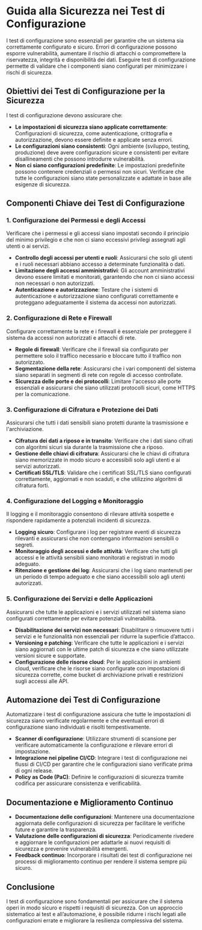 # Guida alla Sicurezza nei Test di Configurazione

I test di configurazione sono essenziali per garantire che un sistema sia correttamente configurato e sicuro. Errori di configurazione possono esporre vulnerabilità, aumentare il rischio di attacchi o compromettere la riservatezza, integrità e disponibilità dei dati. Eseguire test di configurazione permette di validare che i componenti siano configurati per minimizzare i rischi di sicurezza.

## Obiettivi dei Test di Configurazione per la Sicurezza

I test di configurazione devono assicurare che:

- **Le impostazioni di sicurezza siano applicate correttamente**: Configurazioni di sicurezza, come autenticazione, crittografia e autorizzazione, devono essere definite e applicate senza errori.
- **Le configurazioni siano consistenti**: Ogni ambiente (sviluppo, testing, produzione) deve avere configurazioni sicure e consistenti per evitare disallineamenti che possono introdurre vulnerabilità.
- **Non ci siano configurazioni predefinite**: Le impostazioni predefinite possono contenere credenziali o permessi non sicuri. Verificare che tutte le configurazioni siano state personalizzate e adattate in base alle esigenze di sicurezza.

## Componenti Chiave dei Test di Configurazione

### 1. Configurazione dei Permessi e degli Accessi

Verificare che i permessi e gli accessi siano impostati secondo il principio del minimo privilegio e che non ci siano eccessivi privilegi assegnati agli utenti o ai servizi.

- **Controllo degli accessi per utenti e ruoli**: Assicurarsi che solo gli utenti e i ruoli necessari abbiano accesso a determinate funzionalità o dati.
- **Limitazione degli accessi amministrativi**: Gli account amministrativi devono essere limitati e monitorati, garantendo che non ci siano accessi non necessari o non autorizzati.
- **Autenticazione e autorizzazione**: Testare che i sistemi di autenticazione e autorizzazione siano configurati correttamente e proteggano adeguatamente il sistema da accessi non autorizzati.

### 2. Configurazione di Rete e Firewall

Configurare correttamente la rete e i firewall è essenziale per proteggere il sistema da accessi non autorizzati e attacchi di rete.

- **Regole di firewall**: Verificare che il firewall sia configurato per permettere solo il traffico necessario e bloccare tutto il traffico non autorizzato.
- **Segmentazione della rete**: Assicurarsi che i vari componenti del sistema siano separati in segmenti di rete con regole di accesso controllate.
- **Sicurezza delle porte e dei protocolli**: Limitare l'accesso alle porte essenziali e assicurarsi che siano utilizzati protocolli sicuri, come HTTPS per la comunicazione.

### 3. Configurazione di Cifratura e Protezione dei Dati

Assicurarsi che tutti i dati sensibili siano protetti durante la trasmissione e l'archiviazione.

- **Cifratura dei dati a riposo e in transito**: Verificare che i dati siano cifrati con algoritmi sicuri sia durante la trasmissione che a riposo.
- **Gestione delle chiavi di cifratura**: Assicurarsi che le chiavi di cifratura siano memorizzate in modo sicuro e accessibili solo agli utenti e ai servizi autorizzati.
- **Certificati SSL/TLS**: Validare che i certificati SSL/TLS siano configurati correttamente, aggiornati e non scaduti, e che utilizzino algoritmi di cifratura forti.

### 4. Configurazione del Logging e Monitoraggio

Il logging e il monitoraggio consentono di rilevare attività sospette e rispondere rapidamente a potenziali incidenti di sicurezza.

- **Logging sicuro**: Configurare i log per registrare eventi di sicurezza rilevanti e assicurarsi che non contengano informazioni sensibili o segreti.
- **Monitoraggio degli accessi e delle attività**: Verificare che tutti gli accessi e le attività sensibili siano monitorati e registrati in modo adeguato.
- **Ritenzione e gestione dei log**: Assicurarsi che i log siano mantenuti per un periodo di tempo adeguato e che siano accessibili solo agli utenti autorizzati.

### 5. Configurazione dei Servizi e delle Applicazioni

Assicurarsi che tutte le applicazioni e i servizi utilizzati nel sistema siano configurati correttamente per evitare potenziali vulnerabilità.

- **Disabilitazione dei servizi non necessari**: Disabilitare o rimuovere tutti i servizi e le funzionalità non essenziali per ridurre la superficie d’attacco.
- **Versioning e patching**: Verificare che tutte le applicazioni e i servizi siano aggiornati con le ultime patch di sicurezza e che siano utilizzate versioni sicure e supportate.
- **Configurazione delle risorse cloud**: Per le applicazioni in ambienti cloud, verificare che le risorse siano configurate con impostazioni di sicurezza corrette, come bucket di archiviazione privati e restrizioni sugli accessi alle API.

## Automazione dei Test di Configurazione

Automatizzare i test di configurazione assicura che tutte le impostazioni di sicurezza siano verificate regolarmente e che eventuali errori di configurazione siano individuati e risolti tempestivamente.

- **Scanner di configurazione**: Utilizzare strumenti di scansione per verificare automaticamente la configurazione e rilevare errori di impostazione.
- **Integrazione nei pipeline CI/CD**: Integrare i test di configurazione nei flussi di CI/CD per garantire che le configurazioni siano verificate prima di ogni release.
- **Policy as Code (PaC)**: Definire le configurazioni di sicurezza tramite codifica per assicurare consistenza e verificabilità.

## Documentazione e Miglioramento Continuo

- **Documentazione delle configurazioni**: Mantenere una documentazione aggiornata delle configurazioni di sicurezza per facilitare le verifiche future e garantire la trasparenza.
- **Valutazione delle configurazioni di sicurezza**: Periodicamente rivedere e aggiornare le configurazioni per adattarle ai nuovi requisiti di sicurezza e prevenire vulnerabilità emergenti.
- **Feedback continuo**: Incorporare i risultati dei test di configurazione nei processi di miglioramento continuo per rendere il sistema sempre più sicuro.

## Conclusione

I test di configurazione sono fondamentali per assicurare che il sistema operi in modo sicuro e rispetti i requisiti di sicurezza. Con un approccio sistematico ai test e all’automazione, è possibile ridurre i rischi legati alle configurazioni errate e migliorare la resilienza complessiva del sistema.
